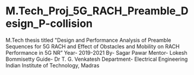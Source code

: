 # M.Tech_Proj_5G_RACH_Preamble_Design_P-collision
M.Tech thesis titled "Design and Performance Analysis of Preamble Sequences for 5G RACH and Effect of  Obstacles and Mobility on RACH Performance in 5G NR”
Year- 2019-2021
By- Sagar Pawar
Mentor- Lokesh Bommisetty
Guide- Dr T. G. Venkatesh
Department- Electrical Engineering
Indian Institute of Technology, Madras

